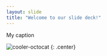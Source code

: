 ```yaml
---
layout: slide
title: "Welcome to our slide deck!"
---
```


My caption

![cooler-octocat](https://octodex.github.com/images/twenty-percent-cooler-octocat.png)
{: .center}
